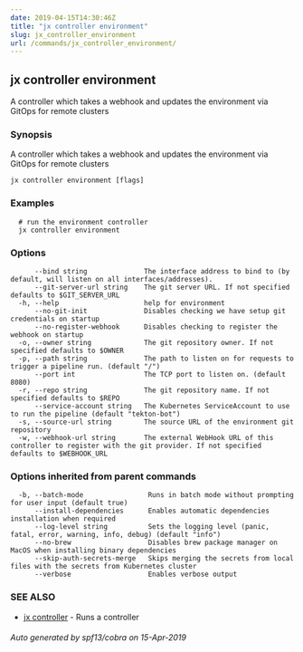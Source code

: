 ```yaml
---
date: 2019-04-15T14:30:46Z
title: "jx controller environment"
slug: jx_controller_environment
url: /commands/jx_controller_environment/
---
```

## jx controller environment

A controller which takes a webhook and updates the environment via GitOps for remote clusters

### Synopsis

A controller which takes a webhook and updates the environment via GitOps for remote clusters

```
jx controller environment [flags]
```

### Examples

```
  # run the environment controller
  jx controller environment
```

### Options

```
      --bind string              The interface address to bind to (by default, will listen on all interfaces/addresses).
      --git-server-url string    The git server URL. If not specified defaults to $GIT_SERVER_URL
  -h, --help                     help for environment
      --no-git-init              Disables checking we have setup git credentials on startup
      --no-register-webhook      Disables checking to register the webhook on startup
  -o, --owner string             The git repository owner. If not specified defaults to $OWNER
  -p, --path string              The path to listen on for requests to trigger a pipeline run. (default "/")
      --port int                 The TCP port to listen on. (default 8080)
  -r, --repo string              The git repository name. If not specified defaults to $REPO
      --service-account string   The Kubernetes ServiceAccount to use to run the pipeline (default "tekton-bot")
  -s, --source-url string        The source URL of the environment git repository
  -w, --webhook-url string       The external WebHook URL of this controller to register with the git provider. If not specified defaults to $WEBHOOK_URL
```

### Options inherited from parent commands

```
  -b, --batch-mode                Runs in batch mode without prompting for user input (default true)
      --install-dependencies      Enables automatic dependencies installation when required
      --log-level string          Sets the logging level (panic, fatal, error, warning, info, debug) (default "info")
      --no-brew                   Disables brew package manager on MacOS when installing binary dependencies
      --skip-auth-secrets-merge   Skips merging the secrets from local files with the secrets from Kubernetes cluster
      --verbose                   Enables verbose output
```

### SEE ALSO

* [jx controller](/commands/jx_controller/)	 - Runs a controller

###### Auto generated by spf13/cobra on 15-Apr-2019
